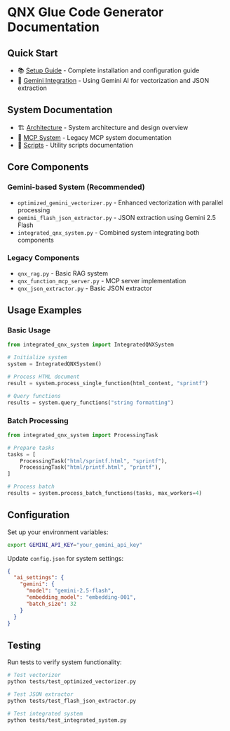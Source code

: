 # QNX Glue Code Generator Documentation

## Quick Start
- 📚 [Setup Guide](SETUP_GUIDE.md) - Complete installation and configuration guide
- 🚀 [Gemini Integration](GEMINI_INTEGRATION.md) - Using Gemini AI for vectorization and JSON extraction

## System Documentation  
- 🏗️ [Architecture](architecture.md) - System architecture and design overview
- 🔧 [MCP System](README_MCP_SYSTEM.md) - Legacy MCP system documentation
- 📝 [Scripts](SCRIPTS.md) - Utility scripts documentation

## Core Components

### Gemini-based System (Recommended)
- `optimized_gemini_vectorizer.py` - Enhanced vectorization with parallel processing
- `gemini_flash_json_extractor.py` - JSON extraction using Gemini 2.5 Flash  
- `integrated_qnx_system.py` - Combined system integrating both components

### Legacy Components
- `qnx_rag.py` - Basic RAG system
- `qnx_function_mcp_server.py` - MCP server implementation
- `qnx_json_extractor.py` - Basic JSON extractor

## Usage Examples

### Basic Usage
```python
from integrated_qnx_system import IntegratedQNXSystem

# Initialize system
system = IntegratedQNXSystem()

# Process HTML document
result = system.process_single_function(html_content, "sprintf")

# Query functions
results = system.query_functions("string formatting")
```

### Batch Processing
```python
from integrated_qnx_system import ProcessingTask

# Prepare tasks
tasks = [
    ProcessingTask("html/sprintf.html", "sprintf"),
    ProcessingTask("html/printf.html", "printf"),
]

# Process batch
results = system.process_batch_functions(tasks, max_workers=4)
```

## Configuration

Set up your environment variables:
```bash
export GEMINI_API_KEY="your_gemini_api_key"
```

Update `config.json` for system settings:
```json
{
  "ai_settings": {
    "gemini": {
      "model": "gemini-2.5-flash",
      "embedding_model": "embedding-001",
      "batch_size": 32
    }
  }
}
```

## Testing

Run tests to verify system functionality:
```bash
# Test vectorizer
python tests/test_optimized_vectorizer.py

# Test JSON extractor  
python tests/test_flash_json_extractor.py

# Test integrated system
python tests/test_integrated_system.py
```